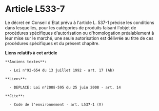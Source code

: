 # Article L533-7

Le décret en Conseil d'Etat prévu à l'article L. 537-1 précise les conditions dans lesquelles, pour les catégories de
produits faisant l'objet de procédures spécifiques d'autorisation ou d'homologation préalablement à leur mise sur le marché,
une seule autorisation est délivrée au titre de ces procédures spécifiques et du présent chapitre.

**Liens relatifs à cet article**

	**Anciens textes**:

	  - Loi n°92-654 du 13 juillet 1992 - art. 17 (Ab)

	**Liens**:

	  - DEPLACE: Loi n°2008-595 du 25 juin 2008 - art. 14

	**Cite**:

	  - Code de l'environnement - art. L537-1 (V)
